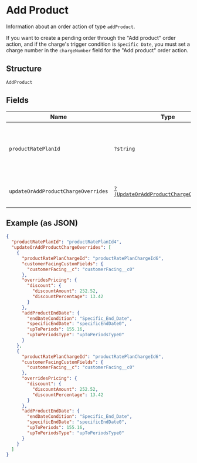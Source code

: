 
# Add Product

Information about an order action of type `addProduct`.

If you want to create a pending order through the "Add product" order action, and if the charge's trigger condition is `Specific Date`, you must set a charge number in the `chargeNumber` field for the "Add product" order action.

## Structure

`AddProduct`

## Fields

| Name | Type | Tags | Description | Getter | Setter |
|  --- | --- | --- | --- | --- | --- |
| `productRatePlanId` | `?string` | Optional | Internal identifier of the product rate plan that the rate plan is based on. | getProductRatePlanId(): ?string | setProductRatePlanId(?string productRatePlanId): void |
| `updateOrAddProductChargeOverrides` | [`?(UpdateOrAddProductChargeOverride[])`](../../doc/models/update-or-add-product-charge-override.md) | Optional | - | getUpdateOrAddProductChargeOverrides(): ?array | setUpdateOrAddProductChargeOverrides(?array updateOrAddProductChargeOverrides): void |

## Example (as JSON)

```json
{
  "productRatePlanId": "productRatePlanId4",
  "updateOrAddProductChargeOverrides": [
    {
      "productRatePlanChargeId": "productRatePlanChargeId6",
      "customerFacingCustomFields": {
        "customerFacing__c": "customerFacing__c0"
      },
      "overridesPricing": {
        "discount": {
          "discountAmount": 252.52,
          "discountPercentage": 13.42
        }
      },
      "addProductEndDate": {
        "endDateCondition": "Specific_End_Date",
        "specificEndDate": "specificEndDate0",
        "upToPeriods": 155.16,
        "upToPeriodsType": "upToPeriodsType0"
      }
    },
    {
      "productRatePlanChargeId": "productRatePlanChargeId6",
      "customerFacingCustomFields": {
        "customerFacing__c": "customerFacing__c0"
      },
      "overridesPricing": {
        "discount": {
          "discountAmount": 252.52,
          "discountPercentage": 13.42
        }
      },
      "addProductEndDate": {
        "endDateCondition": "Specific_End_Date",
        "specificEndDate": "specificEndDate0",
        "upToPeriods": 155.16,
        "upToPeriodsType": "upToPeriodsType0"
      }
    }
  ]
}
```

